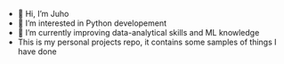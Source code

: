 - 👋 Hi, I’m Juho
- 👀 I’m interested in Python developement
- 🌱 I’m currently improving data-analytical skills and ML knowledge
- This is my personal projects repo, it contains some samples of things I have done

<!---
juhotuho10/juhotuho10 is a ✨ special ✨ repository because its `README.md` (this file) appears on your GitHub profile.
You can click the Preview link to take a look at your changes.
--->
